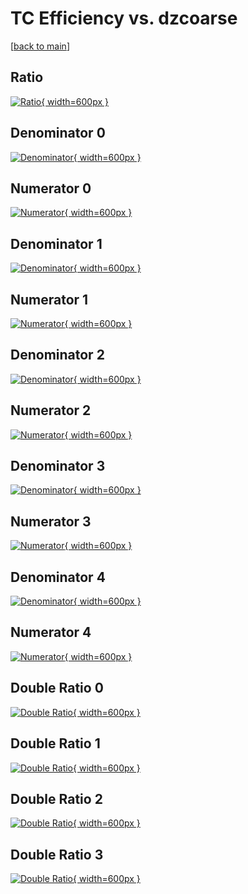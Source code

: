 # TC Efficiency vs. dzcoarse

[[back to main](./)]



## Ratio

[![Ratio](../mtv/var/TC_base_211_1_eff_dzcoarse.png){ width=600px }](../mtv/var/TC_base_211_1_eff_dzcoarse.pdf)

## Denominator 0

[![Denominator](../mtv/den/TC_base_211_1_eff_dzcoarse_den0.png){ width=600px }](../mtv/den/TC_base_211_1_eff_dzcoarse_den0.pdf)

## Numerator 0

[![Numerator](../mtv/num/TC_base_211_1_eff_dzcoarse_num0.png){ width=600px }](../mtv/num/TC_base_211_1_eff_dzcoarse_num0.pdf)

## Denominator 1

[![Denominator](../mtv/den/TC_base_211_1_eff_dzcoarse_den1.png){ width=600px }](../mtv/den/TC_base_211_1_eff_dzcoarse_den1.pdf)

## Numerator 1

[![Numerator](../mtv/num/TC_base_211_1_eff_dzcoarse_num1.png){ width=600px }](../mtv/num/TC_base_211_1_eff_dzcoarse_num1.pdf)

## Denominator 2

[![Denominator](../mtv/den/TC_base_211_1_eff_dzcoarse_den2.png){ width=600px }](../mtv/den/TC_base_211_1_eff_dzcoarse_den2.pdf)

## Numerator 2

[![Numerator](../mtv/num/TC_base_211_1_eff_dzcoarse_num2.png){ width=600px }](../mtv/num/TC_base_211_1_eff_dzcoarse_num2.pdf)

## Denominator 3

[![Denominator](../mtv/den/TC_base_211_1_eff_dzcoarse_den3.png){ width=600px }](../mtv/den/TC_base_211_1_eff_dzcoarse_den3.pdf)

## Numerator 3

[![Numerator](../mtv/num/TC_base_211_1_eff_dzcoarse_num3.png){ width=600px }](../mtv/num/TC_base_211_1_eff_dzcoarse_num3.pdf)

## Denominator 4

[![Denominator](../mtv/den/TC_base_211_1_eff_dzcoarse_den4.png){ width=600px }](../mtv/den/TC_base_211_1_eff_dzcoarse_den4.pdf)

## Numerator 4

[![Numerator](../mtv/num/TC_base_211_1_eff_dzcoarse_num4.png){ width=600px }](../mtv/num/TC_base_211_1_eff_dzcoarse_num4.pdf)

## Double Ratio 0

[![Double Ratio](../mtv/ratio/TC_base_211_1_eff_dzcoarse_ratio0.png){ width=600px }](../mtv/ratio/TC_base_211_1_eff_dzcoarse_ratio0.pdf)

## Double Ratio 1

[![Double Ratio](../mtv/ratio/TC_base_211_1_eff_dzcoarse_ratio1.png){ width=600px }](../mtv/ratio/TC_base_211_1_eff_dzcoarse_ratio1.pdf)

## Double Ratio 2

[![Double Ratio](../mtv/ratio/TC_base_211_1_eff_dzcoarse_ratio2.png){ width=600px }](../mtv/ratio/TC_base_211_1_eff_dzcoarse_ratio2.pdf)

## Double Ratio 3

[![Double Ratio](../mtv/ratio/TC_base_211_1_eff_dzcoarse_ratio3.png){ width=600px }](../mtv/ratio/TC_base_211_1_eff_dzcoarse_ratio3.pdf)

